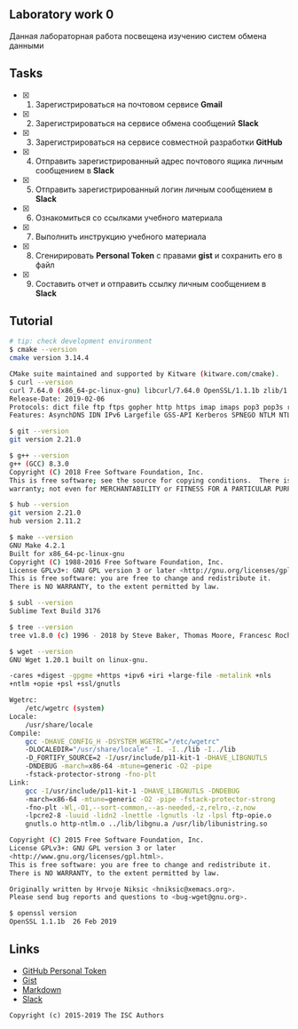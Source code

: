 ## Laboratory work 0

Данная лабораторная работа посвещена изучению систем обмена данными

## Tasks

- [x] 1. Зарегистрироваться на почтовом сервисе **Gmail**
- [x] 2. Зарегистрироваться на сервисе обмена сообщений **Slack**
- [x] 3. Зарегистрироваться на сервисе совместной разработки **GitHub**
- [x] 4. Отправить зарегистрированный адрес почтового ящика личным сообщением в **Slack**
- [x] 5. Отправить зарегистрированный логин личным сообщением в **Slack**
- [x] 6. Ознакомиться со ссылками учебного материала
- [x] 7. Выполнить инструкцию учебного материала
- [x] 8. Сгенирировать **Personal Token** с правами **gist** и сохранить его в файл
- [x] 9. Составить отчет и отправить ссылку личным сообщением в **Slack**

## Tutorial

```sh
# tip: check development environment
$ cmake --version
cmake version 3.14.4

CMake suite maintained and supported by Kitware (kitware.com/cmake).
$ curl --version
curl 7.64.0 (x86_64-pc-linux-gnu) libcurl/7.64.0 OpenSSL/1.1.1b zlib/1.2.11 libidn2/2.1.1 libpsl/0.20.2 (+libidn2/2.1.1) libssh2/1.8.0 nghttp2/1.36.0
Release-Date: 2019-02-06
Protocols: dict file ftp ftps gopher http https imap imaps pop3 pop3s rtsp scp sftp smb smbs smtp smtps telnet tftp 
Features: AsynchDNS IDN IPv6 Largefile GSS-API Kerberos SPNEGO NTLM NTLM_WB SSL libz TLS-SRP HTTP2 UnixSockets HTTPS-proxy PSL 

$ git --version
git version 2.21.0

$ g++ --version
g++ (GCC) 8.3.0
Copyright (C) 2018 Free Software Foundation, Inc.
This is free software; see the source for copying conditions.  There is NO
warranty; not even for MERCHANTABILITY or FITNESS FOR A PARTICULAR PURPOSE.

$ hub --version
git version 2.21.0
hub version 2.11.2

$ make --version
GNU Make 4.2.1
Built for x86_64-pc-linux-gnu
Copyright (C) 1988-2016 Free Software Foundation, Inc.
License GPLv3+: GNU GPL version 3 or later <http://gnu.org/licenses/gpl.html>
This is free software: you are free to change and redistribute it.
There is NO WARRANTY, to the extent permitted by law.

$ subl --version
Sublime Text Build 3176

$ tree --version
tree v1.8.0 (c) 1996 - 2018 by Steve Baker, Thomas Moore, Francesc Rocher, Florian Sesser, Kyosuke Tokoro 

$ wget --version
GNU Wget 1.20.1 built on linux-gnu.

-cares +digest -gpgme +https +ipv6 +iri +large-file -metalink +nls 
+ntlm +opie +psl +ssl/gnutls 

Wgetrc: 
    /etc/wgetrc (system)
Locale: 
    /usr/share/locale 
Compile: 
    gcc -DHAVE_CONFIG_H -DSYSTEM_WGETRC="/etc/wgetrc" 
    -DLOCALEDIR="/usr/share/locale" -I. -I../lib -I../lib 
    -D_FORTIFY_SOURCE=2 -I/usr/include/p11-kit-1 -DHAVE_LIBGNUTLS 
    -DNDEBUG -march=x86-64 -mtune=generic -O2 -pipe 
    -fstack-protector-strong -fno-plt 
Link: 
    gcc -I/usr/include/p11-kit-1 -DHAVE_LIBGNUTLS -DNDEBUG 
    -march=x86-64 -mtune=generic -O2 -pipe -fstack-protector-strong 
    -fno-plt -Wl,-O1,--sort-common,--as-needed,-z,relro,-z,now 
    -lpcre2-8 -luuid -lidn2 -lnettle -lgnutls -lz -lpsl ftp-opie.o 
    gnutls.o http-ntlm.o ../lib/libgnu.a /usr/lib/libunistring.so 

Copyright (C) 2015 Free Software Foundation, Inc.
License GPLv3+: GNU GPL version 3 or later
<http://www.gnu.org/licenses/gpl.html>.
This is free software: you are free to change and redistribute it.
There is NO WARRANTY, to the extent permitted by law.

Originally written by Hrvoje Niksic <hniksic@xemacs.org>.
Please send bug reports and questions to <bug-wget@gnu.org>.

$ openssl version
OpenSSL 1.1.1b  26 Feb 2019

```

## Links

- [GitHub Personal Token](https://github.com/settings/tokens/new)
- [Gist](https://gist.github.com)
- [Markdown](https://guides.github.com/features/mastering-markdown/)
- [Slack](https://slack.com)

```
Copyright (c) 2015-2019 The ISC Authors
```
